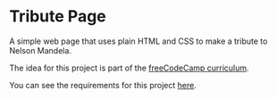 # Tribute Page

A simple web page that uses plain HTML and CSS to make a tribute to Nelson Mandela.

The idea for this project is part of the [freeCodeCamp curriculum](https://learn.freecodecamp.org/).

You can see the requirements for this project [here](https://learn.freecodecamp.org/responsive-web-design/responsive-web-design-projects/build-a-tribute-page/).
